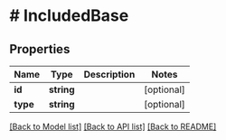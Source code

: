 # # IncludedBase

## Properties

Name | Type | Description | Notes
------------ | ------------- | ------------- | -------------
**id** | **string** |  | [optional]
**type** | **string** |  | [optional]

[[Back to Model list]](../../../README.md#models) [[Back to API list]](../../../README.md#endpoints) [[Back to README]](../../../README.md)
